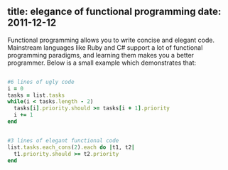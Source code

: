 title: elegance of functional programming
date: 2011-12-12
---

Functional programming allows you to write concise and elegant code. Mainstream
languages like Ruby and C# support a lot of functional programming paradigms,
and learning them makes you a better programmer. Below is a small example which
demonstrates that:


~~~ruby

#6 lines of ugly code
i = 0
tasks = list.tasks
while(i < tasks.length - 2)
  tasks[i].priority.should >= tasks[i + 1].priority
  i += 1
end


#3 lines of elegant functional code
list.tasks.each_cons(2).each do |t1, t2|
  t1.priority.should >= t2.priority
end

~~~

